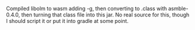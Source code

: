 Compiled libolm to wasm adding -g, then converting to .class with asmble-0.4.0, then turning that class file into this jar.
No real source for this, though I should script it or put it into gradle at some point.
